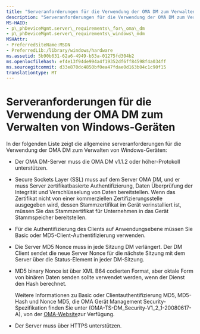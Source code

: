 ```yaml
---
title: "Serveranforderungen für die Verwendung der OMA DM zum Verwalten von Windows-Geräten"
description: "Serveranforderungen für die Verwendung der OMA DM zum Verwalten von Windows-Geräten"
MS-HAID:
- p\_phDeviceMgmt.server\_requirements\_for\_oma\_dm
- p\_phDeviceMgmt.server\_requirements\_windows\_mdm
MSHAttr:
- PreferredSiteName:MSDN
- PreferredLib:/library/windows/hardware
ms.assetid: 5b90b631-62a6-4949-b53a-01275fd304b2
ms.openlocfilehash: ef4e13f94de994a4f19352df6ff84598f4a034ff
ms.sourcegitcommit: d33e870dc4850bf0ea47fdae0d163b04c1c90f15
translationtype: MT
---
```

# <a name="server-requirements-for-using-oma-dm-to-manage-windows-devices"></a>Serveranforderungen für die Verwendung der OMA DM zum Verwalten von Windows-Geräten

In der folgenden Liste zeigt die allgemeine serveranforderungen für die Verwendung der OMA DM zum Verwalten von Windows-Geräten:

-   Der OMA DM-Server muss die OMA DM v1.1.2 oder höher-Protokoll unterstützen.

-   Secure Sockets Layer (SSL) muss auf dem Server OMA DM, und er muss Server zertifikatbasierte Authentifizierung, Daten Überprüfung der Integrität und Verschlüsselung von Daten bereitstellen. Wenn das Zertifikat nicht von einer kommerziellen Zertifizierungsstelle ausgegeben wird, dessen Stammzertifikat im Gerät vorinstalliert ist, müssen Sie das Stammzertifikat für Unternehmen in das Gerät Stammspeicher bereitstellen.

-   Für die Authentifizierung des Clients auf Anwendungsebene müssen Sie Basic oder MD5-Client-Authentifizierung verwenden.

-   Die Server MD5 Nonce muss in jede Sitzung DM verlängert. Der DM Client sendet die neue Server Nonce für die nächste Sitzung mit dem Server über die Status-Element in jeder DM-Sitzung.

-   MD5 binary Nonce ist über XML B64 codierten Format, aber oktale Form von binären Daten senden sollte verwendet werden, wenn der Dienst den Hash berechnet.

    Weitere Informationen zu Basic oder Clientauthentifizierung MD5, MD5-Hash und Nonce MD5, die OMA Gerät Management Security-Spezifikation finden Sie unter (OMA-TS-DM\_Security-V1\_2\_1-20080617-A), von der [OMA-Website](http://go.microsoft.com/fwlink/p/?LinkId=526900)zur Verfügung.

-   Der Server muss über HTTPS unterstützen.

 






